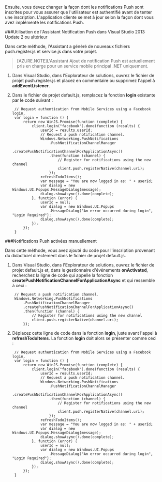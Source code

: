 ﻿
Ensuite, vous devez changer la façon dont les notifications Push sont inscrites pour vous assurer que l'utilisateur est authentifié avant de tenter une inscription. L'application cliente se met à jour selon la façon dont vous avez implémenté les notifications Push.

###Utilisation de l'Assistant Notification Push dans Visual Studio 2013 Update 2 ou ultérieur

Dans cette méthode, l'Assistant a généré de nouveaux fichiers push.register.js et service.js dans votre projet.

>[AZURE.NOTE]L'Assistant Ajout de notification Push est actuellement pris en charge pour un service mobile principal .NET uniquement.

1. Dans Visual Studio, dans l'Explorateur de solutions, ouvrez le fichier de projet push.register.js et placez en commentaire ou supprimez l'appel à **addEventListener**. 

2. Dans le fichier de projet default.js, remplacez la fonction **login** existante par le code suivant :
 
		// Request authentication from Mobile Services using a Facebook login.
		var login = function () {
		    return new WinJS.Promise(function (complete) {
		        client.login("facebook").done(function (results) {
		            userId = results.userId;
		            // Request a push notification channel.
		            Windows.Networking.PushNotifications
		                .PushNotificationChannelManager
		                .createPushNotificationChannelForApplicationAsync()
		                .then(function (channel) {
		                    // Register for notifications using the new channel
		                    client.push.registerNative(channel.uri);
		                });
		            refreshTodoItems();
		            var message = "You are now logged in as: " + userId;
		            var dialog = new Windows.UI.Popups.MessageDialog(message);
		            dialog.showAsync().done(complete);
		        }, function (error) {
		            userId = null;
		            var dialog = new Windows.UI.Popups
		                .MessageDialog("An error occurred during login", "Login Required");
		            dialog.showAsync().done(complete);
		        });
		    });
		}  

###Notifications Push activées manuellement		

Dans cette méthode, vous avez ajouté du code pour l'inscription provenant du didacticiel directement dans le fichier de projet default.js.

1. Dans Visual Studio, dans l'Explorateur de solutions, ouvrez le fichier de projet default.js et, dans le gestionnaire d'événements **onActivated**, recherchez la ligne de code qui appelle la fonction **createPushNotificationChannelForApplicationAsync** et qui ressemble à ceci :

		// Request a push notification channel.
		Windows.Networking.PushNotifications
		    .PushNotificationChannelManager
		    .createPushNotificationChannelForApplicationAsync()
		    .then(function (channel) {
		        // Register for notifications using the new channel
		        client.push.registerNative(channel.uri);
		    }); 
 
2. Déplacez cette ligne de code dans la fonction **login**, juste avant l'appel à **refreshTodoItems**. La fonction **login** doit alors se présenter comme ceci :
 
		// Request authentication from Mobile Services using a Facebook login.
		var login = function () {
		    return new WinJS.Promise(function (complete) {
		        client.login("facebook").done(function (results) {
		            userId = results.userId;
		            // Request a push notification channel.
		            Windows.Networking.PushNotifications
		                .PushNotificationChannelManager
		                .createPushNotificationChannelForApplicationAsync()
		                .then(function (channel) {
		                    // Register for notifications using the new channel
		                    client.push.registerNative(channel.uri);
		                });
		            refreshTodoItems();
		            var message = "You are now logged in as: " + userId;
		            var dialog = new Windows.UI.Popups.MessageDialog(message);
		            dialog.showAsync().done(complete);
		        }, function (error) {
		            userId = null;
		            var dialog = new Windows.UI.Popups
		                .MessageDialog("An error occurred during login", "Login Required");
		            dialog.showAsync().done(complete);
		        });
		    });
		}  
<!--HONumber=41-->
